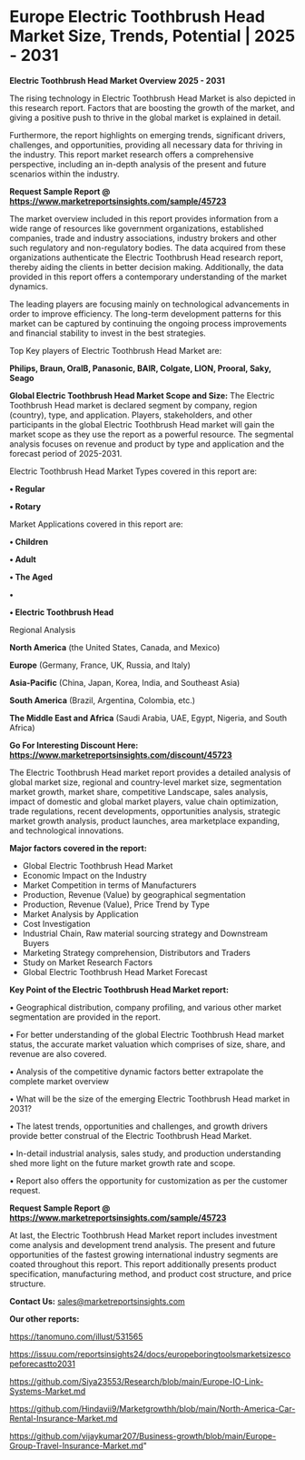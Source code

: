 # Europe Electric Toothbrush Head Market Size, Trends, Potential | 2025 - 2031

<Strong> Electric Toothbrush Head Market Overview 2025 - 2031</strong>

The rising technology in Electric Toothbrush Head Market is also depicted in this research report. Factors that are boosting the growth of the market, and giving a positive push to thrive in the global market is explained in detail.

Furthermore, the report highlights on emerging trends, significant drivers, challenges, and opportunities, providing all necessary data for thriving in the industry. This report market research offers a comprehensive perspective, including an in-depth analysis of the present and future scenarios within the industry.

<strong>Request Sample Report @ <a href=https://www.marketreportsinsights.com/sample/45723>https://www.marketreportsinsights.com/sample/45723</a></strong>

The market overview included in this report provides information from a wide range of resources like government organizations, established companies, trade and industry associations, industry brokers and other such regulatory and non-regulatory bodies. The data acquired from these organizations authenticate the Electric Toothbrush Head research report, thereby aiding the clients in better decision making. Additionally, the data provided in this report offers a contemporary understanding of the market dynamics.

The leading players are focusing mainly on technological advancements in order to improve efficiency. The long-term development patterns for this market can be captured by continuing the ongoing process improvements and financial stability to invest in the best strategies.

Top Key players of Electric Toothbrush Head Market are:

<strong>Philips, Braun, OralB, Panasonic, BAIR, Colgate, LION, Prooral, Saky, Seago</strong>

<strong><b>Global Electric Toothbrush Head Market Scope and Size:</b></strong>
The Electric Toothbrush Head market is declared segment by company, region (country), type, and application. Players, stakeholders, and other participants in the global Electric Toothbrush Head market will gain the market scope as they use the report as a powerful resource. The segmental analysis focuses on revenue and product by type and application and the forecast period of 2025-2031.

Electric Toothbrush Head Market Types covered in this report are:

<strong>•  Regular

•  Rotary</strong>

Market Applications covered in this report are:

<strong>•  Children

•  Adult

•  The Aged

•  

•  Electric Toothbrush Head</strong> 

Regional Analysis

<strong>North America</strong> (the United States, Canada, and Mexico)

<strong>Europe</strong> (Germany, France, UK, Russia, and Italy)

<strong>Asia-Pacific</strong> (China, Japan, Korea, India, and Southeast Asia)

<strong>South America</strong> (Brazil, Argentina, Colombia, etc.)

<strong>The Middle East and Africa</strong> (Saudi Arabia, UAE, Egypt, Nigeria, and South Africa)

<strong>Go For Interesting Discount Here: <a href=https://www.marketreportsinsights.com/discount/45723>https://www.marketreportsinsights.com/discount/45723</a></strong>

The Electric Toothbrush Head market report provides a detailed analysis of global market size, regional and country-level market size, segmentation market growth, market share, competitive Landscape, sales analysis, impact of domestic and global market players, value chain optimization, trade regulations, recent developments, opportunities analysis, strategic market growth analysis, product launches, area marketplace expanding, and technological innovations.

<strong><b>Major factors covered in the report:</b></strong>
<ul>
  <li>Global Electric Toothbrush Head Market </li>
  <li>Economic Impact on the Industry</li>
  <li>Market Competition in terms of Manufacturers</li>
  <li>Production, Revenue (Value) by geographical segmentation</li>
  <li>Production, Revenue (Value), Price Trend by Type</li>
  <li>Market Analysis by Application</li>
  <li>Cost Investigation</li>
  <li>Industrial Chain, Raw material sourcing strategy and Downstream Buyers</li>
  <li>Marketing Strategy comprehension, Distributors and Traders</li>
  <li>Study on Market Research Factors</li>
  <li>Global Electric Toothbrush Head Market Forecast</li>
</ul>

<strong><b>Key Point of the Electric Toothbrush Head Market report:</b></strong>

• Geographical distribution, company profiling, and various other market segmentation are provided in the report.

• For better understanding of the global Electric Toothbrush Head market status, the accurate market valuation which comprises of size, share, and revenue are also covered.

• Analysis of the competitive dynamic factors better extrapolate the complete market overview

• What will be the size of the emerging Electric Toothbrush Head market in 2031?

• The latest trends, opportunities and challenges, and growth drivers provide better construal of the Electric Toothbrush Head Market.

• In-detail industrial analysis, sales study, and production understanding shed more light on the future market growth rate and scope.

• Report also offers the opportunity for customization as per the customer request.

<strong>Request Sample Report @ <a href=https://www.marketreportsinsights.com/sample/45723>https://www.marketreportsinsights.com/sample/45723</a></strong>

At last, the Electric Toothbrush Head Market report includes investment come analysis and development trend analysis. The present and future opportunities of the fastest growing international industry segments are coated throughout this report. This report additionally presents product specification, manufacturing method, and product cost structure, and price structure.

<strong>Contact Us:</strong>
sales@marketreportsinsights.com

<strong>Our other reports:</strong>

<a href=https://tanomuno.com/illust/531565>https://tanomuno.com/illust/531565</a>

<a href=https://issuu.com/reportsinsights24/docs/europeboringtoolsmarketsizescopeforecastto2031>https://issuu.com/reportsinsights24/docs/europeboringtoolsmarketsizescopeforecastto2031</a>

<a href=https://github.com/Siya23553/Research/blob/main/Europe-IO-Link-Systems-Market.md>https://github.com/Siya23553/Research/blob/main/Europe-IO-Link-Systems-Market.md</a>

<a href=https://github.com/Hindavii9/Marketgrowthh/blob/main/North-America-Car-Rental-Insurance-Market.md>https://github.com/Hindavii9/Marketgrowthh/blob/main/North-America-Car-Rental-Insurance-Market.md</a>

<a href=https://github.com/vijaykumar207/Business-growth/blob/main/Europe-Group-Travel-Insurance-Market.md>https://github.com/vijaykumar207/Business-growth/blob/main/Europe-Group-Travel-Insurance-Market.md</a>"

